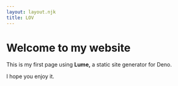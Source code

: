 ```yaml
---
layout: layout.njk
title: LOV
---
```


# Welcome to my website

This is my first page using **Lume,**
a static site generator for Deno.

I hope you enjoy it.
